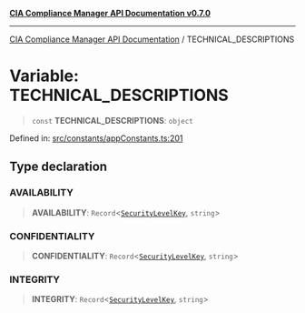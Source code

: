 [**CIA Compliance Manager API Documentation v0.7.0**](../README.md)

***

[CIA Compliance Manager API Documentation](../globals.md) / TECHNICAL\_DESCRIPTIONS

# Variable: TECHNICAL\_DESCRIPTIONS

> `const` **TECHNICAL\_DESCRIPTIONS**: `object`

Defined in: [src/constants/appConstants.ts:201](https://github.com/Hack23/cia-compliance-manager/blob/main/src/constants/appConstants.ts#L201)

## Type declaration

### AVAILABILITY

> **AVAILABILITY**: `Record`\<[`SecurityLevelKey`](../type-aliases/SecurityLevelKey.md), `string`\>

### CONFIDENTIALITY

> **CONFIDENTIALITY**: `Record`\<[`SecurityLevelKey`](../type-aliases/SecurityLevelKey.md), `string`\>

### INTEGRITY

> **INTEGRITY**: `Record`\<[`SecurityLevelKey`](../type-aliases/SecurityLevelKey.md), `string`\>
